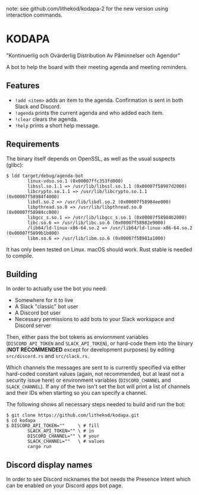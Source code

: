 note: see github.com/lithekod/kodapa-2 for the new version using interaction commands.

# KODAPA
"Kontinuerlig och Ovärderlig Distribution Av Påminnelser och Agendor"

A bot to help the board with their meeting agenda and meeting
reminders.

## Features

- `!add <item>` adds an item to the agenda. Confirmation is sent in both Slack and
  Discord.
- `!agenda` prints the current agenda and who added each item.
- `!clear` clears the agenda.
- `!help` prints a short help message.

## Requirements

The binary itself depends on OpenSSL, as well as the usual suspects (glibc):

```
$ ldd target/debug/agenda-bot
        linux-vdso.so.1 (0x00007ffc353fd000)
        libssl.so.1.1 => /usr/lib/libssl.so.1.1 (0x00007f58987d2000)
        libcrypto.so.1.1 => /usr/lib/libcrypto.so.1.1 (0x00007f58984f4000)
        libdl.so.2 => /usr/lib/libdl.so.2 (0x00007f58984ee000)
        libpthread.so.0 => /usr/lib/libpthread.so.0 (0x00007f58984cc000)
        libgcc_s.so.1 => /usr/lib/libgcc_s.so.1 (0x00007f58984b2000)
        libc.so.6 => /usr/lib/libc.so.6 (0x00007f58982e9000)
        /lib64/ld-linux-x86-64.so.2 => /usr/lib64/ld-linux-x86-64.so.2 (0x00007f5899b1b000)
        libm.so.6 => /usr/lib/libm.so.6 (0x00007f58981a1000)
```

It has only been tested on Linux. macOS should work. Rust stable is needed to
compile.

## Building

In order to actually use the bot you need:

- Somewhere for it to live
- A Slack "classic" bot user
- A Discord bot user
- Necessary permissions to add bots to your Slack workspace and Discord server

Then, either pass the bot tokens as enviornment variables (`DISCORD_API_TOKEN`
and `SLACK_API_TOKEN`), or hard-code them into the binary (**NOT RECOMMENDED**
except for development purposes) by editing `src/discord.rs` and `src/slack.rs`.

Which channels the messages are sent to is currently specified via either
hard-coded constant values (again, not recommended, but at least not a security
issue here) or environment variables (`DISCORD_CHANNEL` and `SLACK_CHANNEL`). If
any of the two isn't set the bot will print a list of channels and their IDs
when starting so you can specify a channel.

The following shows all necessary steps needed to build and run the bot:

```shell
$ git clone https://github.com/lithekod/kodapa.git
$ cd kodapa
$ DISCORD_API_TOKEN=""     \ # fill
        SLACK_API_TOKEN="" \ # in
        DISCORD_CHANNEL="" \ # your
        SLACK_CHANNEL=""   \ # values
        cargo run
```

## Discord display names

In order to see Discord nicknames the bot needs the Presence Intent which can
be enabled on your Discord apps bot page.
